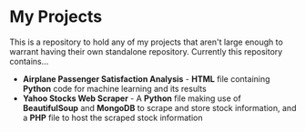 # My Projects

This is a repository to hold any of my projects that aren't large enough to warrant having their own standalone repository. Currently this repository contains...
* **Airplane Passenger Satisfaction Analysis** - **HTML** file containing **Python** code for machine learning and its results
* **Yahoo Stocks Web Scraper** - A **Python** file making use of **BeautifulSoup** and **MongoDB** to scrape and store stock information, and a **PHP** file to host the scraped stock information
